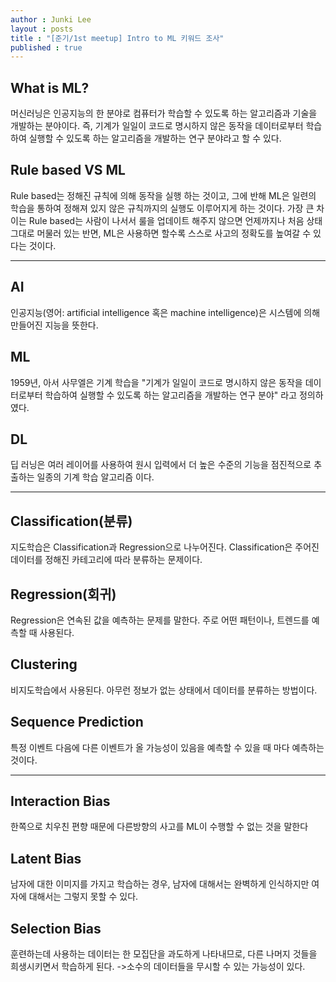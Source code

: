 ```yaml
---
author : Junki Lee
layout : posts
title : "[준기/1st meetup] Intro to ML 키워드 조사"
published : true
---
```




## What is ML?
머신러닝은 인공지능의 한 분야로 컴퓨터가 학습할 수 있도록 하는 알고리즘과 기술을 개발하는 분야이다.
즉, 기계가 일일이 코드로 명시하지 않은 동작을 데이터로부터 학습하여 실행할 수 있도록 하는 알고리즘을 개발하는 연구 분야라고 할 수 있다.

## Rule based VS ML
Rule based는 정해진 규칙에 의해 동작을 실행 하는 것이고, 그에 반해 ML은 일련의 학습을 통하여 정해져 있지 않은 규칙까지의 실행도 
이루어지게 하는 것이다.
가장 큰 차이는 Rule based는 사람이 나서서 룰을 업데이트 해주지 않으면 언제까지나 처음 상태 그대로 머물러 있는 반면, 
ML은 사용하면 할수록 스스로 사고의 정확도를 높여갈 수 있다는 것이다. 

---

## AI
인공지능(영어: artificial intelligence 혹은 machine intelligence)은 시스템에 의해 만들어진 지능을 뜻한다.

## ML
1959년, 아서 사무엘은 기계 학습을 "기계가 일일이 코드로 명시하지 않은 동작을 데이터로부터 학습하여 실행할 수 있도록 하는 알고리즘을 개발하는 연구 분야"
라고 정의하였다.
## DL
딥 러닝은 여러 레이어를 사용하여 원시 입력에서 더 높은 수준의 기능을 점진적으로 추출하는 일종의 기계 학습 알고리즘 이다.

---

## Classification(분류)
지도학습은 Classification과 Regression으로 나누어진다. Classification은 주어진 데이터를 정해진 카테고리에 따라 분류하는 문제이다.

## Regression(회귀)
Regression은 연속된 값을 예측하는 문제를 말한다. 주로 어떤 패턴이나, 트렌드를 예측할 때 사용된다.

## Clustering
비지도학습에서 사용된다. 아무런 정보가 없는 상태에서 데이터를 분류하는 방법이다.

## Sequence Prediction
특정 이벤트 다음에 다른 이벤트가 올 가능성이 있음을 예측할 수 있을 때 마다 예측하는 것이다.

---

## Interaction Bias
한쪽으로 치우친 편향 때문에 다른방향의 사고를 ML이 수행할 수 없는 것을 말한다

## Latent Bias
남자에 대한 이미지를 가지고 학습하는 경우, 남자에 대해서는 완벽하게 인식하지만 여자에 대해서는 그렇지 못할 수 있다.

## Selection Bias
훈련하는데 사용하는 데이터는 한 모집단을 과도하게 나타내므로, 다른 나머지 것들을 희생시키면서 학습하게 된다.
->소수의 데이터들을 무시할 수 있는 가능성이 있다.